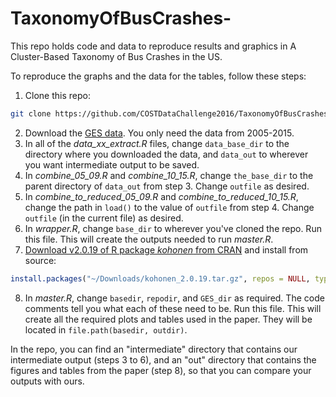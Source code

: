 # TaxonomyOfBusCrashes-
This repo holds code and data to reproduce results and graphics in A Cluster-Based Taxonomy of Bus Crashes in the US.

To reproduce the graphs and the data for the tables, follow these steps:
1. Clone this repo:
```bash
git clone https://github.com/COSTDataChallenge2016/TaxonomyOfBusCrashes-.git
```
2. Download the [GES data](ftp://ftp.nhtsa.dot.gov/GES/). You only need the data from 2005-2015.
3. In all of the *data_xx_extract.R* files, change `data_base_dir` to the directory where you downloaded 
the data, and `data_out` to wherever you want intermediate output to be saved. 
4. In *combine_05_09.R* and *combine_10_15.R*, change `the_base_dir` to the parent directory of `data_out` 
from step 3. Change `outfile` as desired.
5. In *combine_to_reduced_05_09.R* and *combine_to_reduced_10_15.R*, change the path in `load()` to the value of 
`outfile` from step 4. Change `outfile` (in the current file) as desired.
6. In *wrapper.R*, change `base_dir` to wherever you've cloned the repo. Run this file. This will create the outputs
needed to run *master.R*.
7. [Download v2.0.19 of R package *kohonen* from CRAN](https://cran.r-project.org/src/contrib/Archive/kohonen/) and 
install from source:
```r
install.packages("~/Downloads/kohonen_2.0.19.tar.gz", repos = NULL, type = "source")
```
8. In *master.R*, change `basedir`, `repodir`, and `GES_dir` as required. The code comments tell you what 
each of these need to be. Run this file. This will create all the required plots and tables used in the paper. 
They will be located in `file.path(basedir, outdir)`.

In the repo, you can find an "intermediate" directory that contains our intermediate output (steps 3 to 6), and an "out" directory that contains the figures and tables from the paper (step 8), so that you can compare your outputs with ours. 
